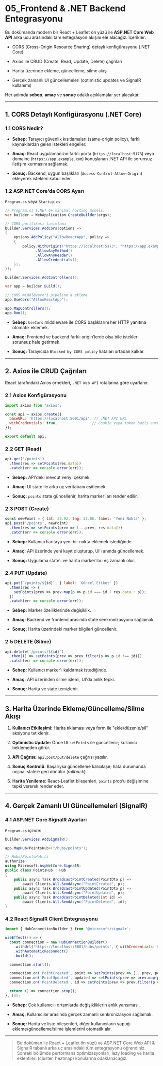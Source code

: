 # 05_Frontend & .NET Backend Entegrasyonu

Bu dokümanda modern bir React + Leaflet ön yüzü ile **ASP.NET Core Web API** arka ucu arasındaki tam entegrasyon akışını ele alacağız. İçerikler:

- CORS (Cross-Origin Resource Sharing) detaylı konfigürasyonu (.NET Core)
    
- Axios ile CRUD (Create, Read, Update, Delete) çağrıları
    
- Harita üzerinde ekleme, güncelleme, silme akışı
    
- Gerçek zamanlı UI güncellemeleri (optimistic updates ve SignalR kullanımı)
    

Her adımda **sebep**, **amaç** ve **sonuç** odaklı açıklamalar yer alacaktır.

---

## 1. CORS Detaylı Konfigürasyonu (.NET Core)

### 1.1 CORS Nedir?

- **Sebep:** Tarayıcı güvenlik kısıtlamaları (same-origin policy), farklı kaynaklardan gelen istekleri engeller.
    
- **Amaç:** React uygulamanızın farklı porta (`https://localhost:5173`) veya domaine (`https://app.example.com`) konuşlanan .NET API ile sorunsuz iletişim kurmasını sağlamak.
    
- **Sonuç:** Backend, uygun başlıkları (`Access-Control-Allow-Origin`) ekleyerek istekleri kabul eder.
    

### 1.2 ASP.NET Core'da CORS Ayarı

`Program.cs` veya `Startup.cs`:

```csharp
// Program.cs (.NET 6+ minimal hosting modeli)
var builder = WebApplication.CreateBuilder(args);

// CORS politikası tanımlama
builder.Services.AddCors(options =>
{
    options.AddPolicy("AllowReactApp", policy =>
    {
        policy.WithOrigins("https://localhost:5173", "https://app.example.com")
              .AllowAnyMethod()
              .AllowAnyHeader()
              .AllowCredentials();
    });
});

builder.Services.AddControllers();

var app = builder.Build();

// CORS middleware'i pipeline'a ekleme
app.UseCors("AllowReactApp");

app.MapControllers();
app.Run();
```

- **Sebep:** `UseCors` middleware ile CORS başlıklarını her HTTP yanıtına otomatik eklemek.
    
- **Amaç:** Frontend ve backend farklı origin’lerde olsa bile istekleri sorunsuz hale getirmek.
    
- **Sonuç:** Tarayıcıda `Blocked by CORS policy` hataları ortadan kalkar.
    

---

## 2. Axios ile CRUD Çağrıları

React tarafındaki Axios örnekleri, `.NET Web API` rotalarına göre uyarlanır.

### 2.1 Axios Konfigürasyonu

```js
import axios from 'axios';

const api = axios.create({
  baseURL: 'https://localhost:5001/api', // .NET API URL
  withCredentials: true,                // Cookie veya token bazlı auth için
});

export default api;
```

### 2.2 GET (Read)

```js
api.get('/points')
  .then(res => setPoints(res.data))
  .catch(err => console.error(err));
```

- **Sebep:** API'deki mevcut veriyi çekmek.
    
- **Amaç:** UI state ile arka uç veritabanı eşitlemek.
    
- **Sonuç:** `points` state güncellenir, harita marker’ları render edilir.
    

### 2.3 POST (Create)

```js
const newPoint = { lat: 39.92, lng: 32.86, label: 'Yeni Nokta' };
api.post('/points', newPoint)
  .then(res => setPoints(prev => [...prev, res.data]))
  .catch(err => console.error(err));
```

- **Sebep:** Kullanıcı haritaya yeni bir nokta eklemek istediğinde.
    
- **Amaç:** API üzerinde yeni kayıt oluşturup, UI'ı anında güncellemek.
    
- **Sonuç:** Uygulama state'i ve harita marker'ları eş zamanlı olur.
    

### 2.4 PUT (Update)

```js
api.put(`/points/${id}`, { label: 'Güncel Etiket' })
  .then(res => {
    setPoints(prev => prev.map(p => p.id === id ? res.data : p));
  })
  .catch(err => console.error(err));
```

- **Sebep:** Marker özelliklerinde değişiklik.
    
- **Amaç:** Backend ve frontend arasında state senkronizasyonu sağlamak.
    
- **Sonuç:** Harita üzerindeki marker bilgileri güncellenir.
    

### 2.5 DELETE (Silme)

```js
api.delete(`/points/${id}`)
  .then(() => setPoints(prev => prev.filter(p => p.id !== id)))
  .catch(err => console.error(err));
```

- **Sebep:** Kullanıcı marker'ı kaldırmak istediğinde.
    
- **Amaç:** API üzerinden silme işlemi, UI'da anlık tepki.
    
- **Sonuç:** Harita ve state temizlenir.
    

---

## 3. Harita Üzerinde Ekleme/Güncelleme/Silme Akışı

1. **Kullanıcı Etkileşimi:** Harita tıklaması veya form ile "ekle/düzenle/sil" aksiyonu tetiklenir.
    
2. **Optimistic Update:** Önce UI `setPoints` ile güncellenir; kullanıcı beklemeden görür.
    
3. **API Çağrısı:** `api.post/put/delete` çağrısı yapılır.
    
4. **Sonuç Kontrolü:** Başarıysa güncelleme kalıcılaşır; hata durumunda orijinal state’e geri dönülür (_rollback_).
    
5. **Harita Yenileme:** React-Leaflet bileşenleri, `points` prop’u değişimine tepki vererek render eder.
    

---

## 4. Gerçek Zamanlı UI Güncellemeleri (SignalR)

### 4.1 ASP.NET Core SignalR Ayarları

`Program.cs` içinde:

```csharp
builder.Services.AddSignalR();

app.MapHub<PointsHub>("/hubs/points");
```

```csharp
// Hubs/PointsHub.cs
authorize
using Microsoft.AspNetCore.SignalR;
public class PointsHub : Hub
{
    public async Task BroadcastPointCreated(PointDto p) =>
        await Clients.All.SendAsync("PointCreated", p);
    public async Task BroadcastPointUpdated(PointDto p) =>
        await Clients.All.SendAsync("PointUpdated", p);
    public async Task BroadcastPointDeleted(int id) =>
        await Clients.All.SendAsync("PointDeleted", id);
}
```

### 4.2 React SignalR Client Entegrasyonu

```js
import { HubConnectionBuilder } from '@microsoft/signalr';

useEffect(() => {
  const connection = new HubConnectionBuilder()
    .withUrl('https://localhost:5001/hubs/points', { withCredentials: true })
    .withAutomaticReconnect()
    .build();

  connection.start();

  connection.on('PointCreated', point => setPoints(prev => [...prev, point]));
  connection.on('PointUpdated', updated => setPoints(prev => prev.map(p => p.id === updated.id ? updated : p)));
  connection.on('PointDeleted', id => setPoints(prev => prev.filter(p => p.id !== id)));

  return () => connection.stop();
}, []);
```

- **Sebep:** Çok kullanıcılı ortamlarda değişikliklerin anlık yansıması.
    
- **Amaç:** Kullanıcılar arasında gerçek zamanlı senkronizasyon sağlamak.
    
- **Sonuç:** Harita ve liste bileşenleri, diğer kullanıcıların yaptığı ekleme/güncelleme/silme işlemlerini otomatik alır.
    

---

> Bu doküman ile React + Leaflet ön yüzü ve ASP.NET Core Web API & SignalR tabanlı arka uç arasındaki tüm entegrasyonu öğrendiniz. Sonraki bölümde performans optimizasyonları, lazy loading ve harita eklentileri (cluster, heatmap) konularına odaklanacağız.